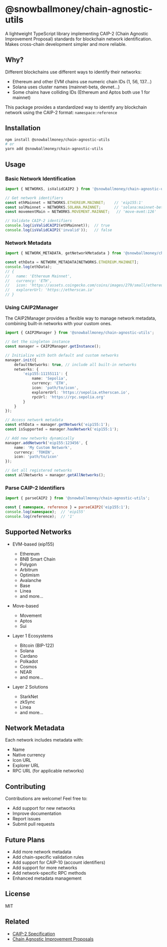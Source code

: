 # @snowballmoney/chain-agnostic-utils

A lightweight TypeScript library implementing CAIP-2 (Chain Agnostic Improvement Proposal) standards for blockchain network identification. Makes cross-chain development simpler and more reliable.

## Why?

Different blockchains use different ways to identify their networks:
- Ethereum and other EVM chains use numeric chain IDs (1, 56, 137...)
- Solana uses cluster names (mainnet-beta, devnet...)
- Some chains have colliding IDs (Ethereum and Aptos both use 1 for mainnet)

This package provides a standardized way to identify any blockchain network using the CAIP-2 format: `namespace:reference`

## Installation

```bash
npm install @snowballmoney/chain-agnostic-utils
# or
yarn add @snowballmoney/chain-agnostic-utils
```

## Usage

### Basic Network Identification

```typescript
import { NETWORKS, isValidCAIP2 } from '@snowballmoney/chain-agnostic-utils';

// Get network identifiers
const ethMainnet = NETWORKS.ETHEREUM.MAINNET;    // 'eip155:1'
const solMainnet = NETWORKS.SOLANA.MAINNET;      // 'solana:mainnet-beta'
const movementMain = NETWORKS.MOVEMENT.MAINNET;   // 'move-mvmt:126'

// Validate CAIP-2 identifiers
console.log(isValidCAIP2(ethMainnet));  // true
console.log(isValidCAIP2('invalid'));   // false
```

### Network Metadata

```typescript
import { NETWORK_METADATA, getNetworkMetadata } from '@snowballmoney/chain-agnostic-utils';

const ethData = NETWORK_METADATA[NETWORKS.ETHEREUM.MAINNET];
console.log(ethData);
// {
//   name: 'Ethereum Mainnet',
//   currency: 'ETH',
//   icon: 'https://assets.coingecko.com/coins/images/279/small/ethereum.png',
//   explorerUrl: 'https://etherscan.io'
// }
```

### Using CAIP2Manager

The CAIP2Manager provides a flexible way to manage network metadata, combining built-in networks with your custom ones.

```typescript
import { CAIP2Manager } from '@snowballmoney/chain-agnostic-utils';

// Get the singleton instance
const manager = CAIP2Manager.getInstance();

// Initialize with both default and custom networks
manager.init({
    defaultNetworks: true, // include all built-in networks
    networks: {
        'eip155:11155111': {
            name: 'Sepolia',
            currency: 'ETH',
            icon: 'path/to/icon',
            explorerUrl: 'https://sepolia.etherscan.io',
            rpcUrl: 'https://rpc.sepolia.org'
        }
    }
});

// Access network metadata
const ethData = manager.getNetwork('eip155:1');
const isSupported = manager.hasNetwork('eip155:1');

// Add new networks dynamically
manager.addNetwork('eip155:123456', {
    name: 'My Custom Network',
    currency: 'TOKEN',
    icon: 'path/to/icon'
});

// Get all registered networks
const allNetworks = manager.getAllNetworks();
```

### Parse CAIP-2 Identifiers

```typescript
import { parseCAIP2 } from '@snowballmoney/chain-agnostic-utils';

const { namespace, reference } = parseCAIP2('eip155:1');
console.log(namespace);  // 'eip155'
console.log(reference);  // '1'
```

## Supported Networks

- EVM-based (eip155)
  - Ethereum
  - BNB Smart Chain
  - Polygon
  - Arbitrum
  - Optimism
  - Avalanche
  - Base
  - Linea
  - and more...

- Move-based
  - Movement
  - Aptos
  - Sui

- Layer 1 Ecosystems
  - Bitcoin (BIP-122)
  - Solana
  - Cardano
  - Polkadot
  - Cosmos
  - NEAR
  - and more...

- Layer 2 Solutions
  - StarkNet
  - zkSync
  - Linea
  - and more...

## Network Metadata

Each network includes metadata with:
- Name
- Native currency
- Icon URL
- Explorer URL
- RPC URL (for applicable networks)

## Contributing

Contributions are welcome! Feel free to:
- Add support for new networks
- Improve documentation
- Report issues
- Submit pull requests

## Future Plans

- Add more network metadata
- Add chain-specific validation rules
- Add support for CAIP-10 (account identifiers)
- Add support for more networks
- Add network-specific RPC methods
- Enhanced metadata management

## License

MIT

## Related
- [CAIP-2 Specification](https://github.com/ChainAgnostic/CAIPs/blob/master/CAIPs/caip-2.md)
- [Chain Agnostic Improvement Proposals](https://github.com/ChainAgnostic/CAIPs)